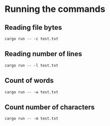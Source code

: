 # Running the commands

## Reading file bytes

```
cargo run -- -c test.txt
```

## Reading number of lines

```
cargo run -- -l test.txt
```

## Count of words

```
cargo run -- -w test.txt
```

## Count number of characters

```
cargo run -- -m test.txt
```
